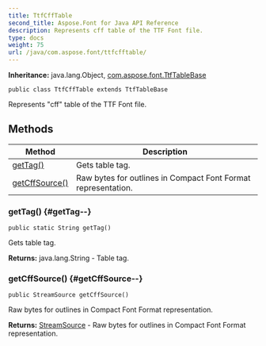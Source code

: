 ```yaml
---
title: TtfCffTable
second_title: Aspose.Font for Java API Reference
description: Represents cff table of the TTF Font file.
type: docs
weight: 75
url: /java/com.aspose.font/ttfcfftable/
---
```

**Inheritance:**
java.lang.Object, [com.aspose.font.TtfTableBase](../../com.aspose.font/ttftablebase)
```
public class TtfCffTable extends TtfTableBase
```

Represents "cff" table of the TTF Font file.
## Methods

| Method | Description |
| --- | --- |
| [getTag()](#getTag--) | Gets table tag. |
| [getCffSource()](#getCffSource--) | Raw bytes for outlines in Compact Font Format representation. |
### getTag() {#getTag--}
```
public static String getTag()
```


Gets table tag.

**Returns:**
java.lang.String - Table tag.
### getCffSource() {#getCffSource--}
```
public StreamSource getCffSource()
```


Raw bytes for outlines in Compact Font Format representation.

**Returns:**
[StreamSource](../../com.aspose.font/streamsource) - Raw bytes for outlines in Compact Font Format representation.
